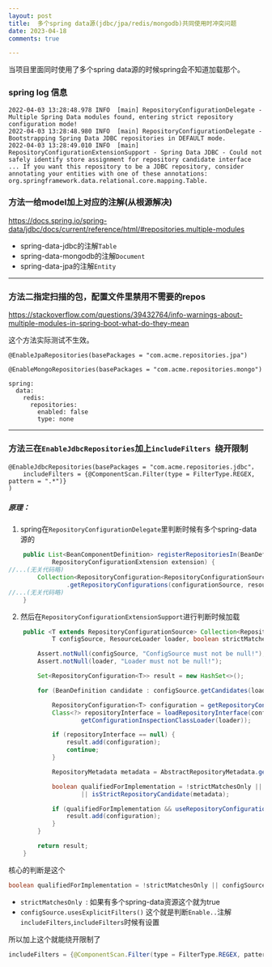 ```yaml
---
layout: post
title:  多个spring data源(jdbc/jpa/redis/mongodb)共同使用时冲突问题
date: 2023-04-18
comments: true

---
```

当项目里面同时使用了多个spring data源的时候spring会不知道加载那个。

### spring log 信息
```log
2022-04-03 13:28:48.978 INFO  [main] RepositoryConfigurationDelegate - Multiple Spring Data modules found, entering strict repository configuration mode!
2022-04-03 13:28:48.980 INFO  [main] RepositoryConfigurationDelegate - Bootstrapping Spring Data JDBC repositories in DEFAULT mode.
2022-04-03 13:28:49.010 INFO  [main] RepositoryConfigurationExtensionSupport - Spring Data JDBC - Could not safely identify store assignment for repository candidate interface ... If you want this repository to be a JDBC repository, consider annotating your entities with one of these annotations: org.springframework.data.relational.core.mapping.Table.

```

### 方法一给model加上对应的注解(从根源解决)
https://docs.spring.io/spring-data/jdbc/docs/current/reference/html/#repositories.multiple-modules

- spring-data-jdbc的注解`Table`
- spring-data-mongodb的注解`Document`
- spring-data-jpa的注解`Entity`

---
### 方法二指定扫描的包，配置文件里禁用不需要的repos
https://stackoverflow.com/questions/39432764/info-warnings-about-multiple-modules-in-spring-boot-what-do-they-mean

这个方法实际测试不生效。

```
@EnableJpaRepositories(basePackages = "com.acme.repositories.jpa")
```
```
@EnableMongoRepositories(basePackages = "com.acme.repositories.mongo")
```
```
spring:
  data:
    redis:
      repositories:
        enabled: false
        type: none
```

---
### 方法三在`EnableJdbcRepositories`加上`includeFilters `绕开限制
```
@EnableJdbcRepositories(basePackages = "com.acme.repositories.jdbc"，
    includeFilters = {@ComponentScan.Filter(type = FilterType.REGEX, pattern = ".*")}
)
```

##### 原理：
1. spring在`RepositoryConfigurationDelegate`里判断时候有多个spring-data源的
```java
	public List<BeanComponentDefinition> registerRepositoriesIn(BeanDefinitionRegistry registry,
			RepositoryConfigurationExtension extension) {
//...(无关代码略)
		Collection<RepositoryConfiguration<RepositoryConfigurationSource>> configurations = extension
				.getRepositoryConfigurations(configurationSource, resourceLoader, inMultiStoreMode);
//...(无关代码略)
    }
```
2. 然后在`RepositoryConfigurationExtensionSupport`进行判断时候加载
```java
	public <T extends RepositoryConfigurationSource> Collection<RepositoryConfiguration<T>> getRepositoryConfigurations(
			T configSource, ResourceLoader loader, boolean strictMatchesOnly) {

		Assert.notNull(configSource, "ConfigSource must not be null!");
		Assert.notNull(loader, "Loader must not be null!");

		Set<RepositoryConfiguration<T>> result = new HashSet<>();

		for (BeanDefinition candidate : configSource.getCandidates(loader)) {

			RepositoryConfiguration<T> configuration = getRepositoryConfiguration(candidate, configSource);
			Class<?> repositoryInterface = loadRepositoryInterface(configuration,
					getConfigurationInspectionClassLoader(loader));

			if (repositoryInterface == null) {
				result.add(configuration);
				continue;
			}

			RepositoryMetadata metadata = AbstractRepositoryMetadata.getMetadata(repositoryInterface);

			boolean qualifiedForImplementation = !strictMatchesOnly || configSource.usesExplicitFilters()
					|| isStrictRepositoryCandidate(metadata);

			if (qualifiedForImplementation && useRepositoryConfiguration(metadata)) {
				result.add(configuration);
			}
		}

		return result;
	}

```
核心的判断是这个
```java
boolean qualifiedForImplementation = !strictMatchesOnly || configSource.usesExplicitFilters() || isStrictRepositoryCandidate(metadata);

```
- `strictMatchesOnly `: 如果有多个spring-data资源这个就为true
- `configSource.usesExplicitFilters()` 这个就是判断`Enable..`注解`includeFilters`,`includeFilters`时候有设置

所以加上这个就能绕开限制了
```java
includeFilters = {@ComponentScan.Filter(type = FilterType.REGEX, pattern = ".*")}
```
